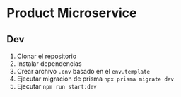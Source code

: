 # Product Microservice

## Dev

1. Clonar el repositorio
2. Instalar dependencias
3. Crear archivo `.env` basado en el `env.template`
4. Ejecutar migracion de prisma `npx prisma migrate dev`
5. Ejecutar `npm run start:dev`
